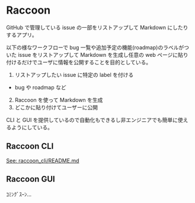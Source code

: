 # Raccoon

GitHub で管理している issue の一部をリストアップして Markdown にしたりするアプリ。

以下の様なワークフローで bug 一覧や追加予定の機能(roadmap)のラベルがついた issue をリストアップして
Markdown を生成し任意の web ページに貼り付けるだけでユーザに情報を公開することを目的としている。

1. リストアップしたい issue に特定の label を付ける
  - bug や roadmap など
2. Raccoon を使って Markdown を生成
3. どこかに貼り付けてユーザーに公開

CLI と GUI を提供しているので自動化もできるし非エンジニアでも簡単に使えるようにしている。

## Raccoon CLI

[See: raccoon_cli/README.md](raccoon_cli/README.md)

## Raccoon GUI

ｺﾐﾝｸﾞｽｰﾝ...
